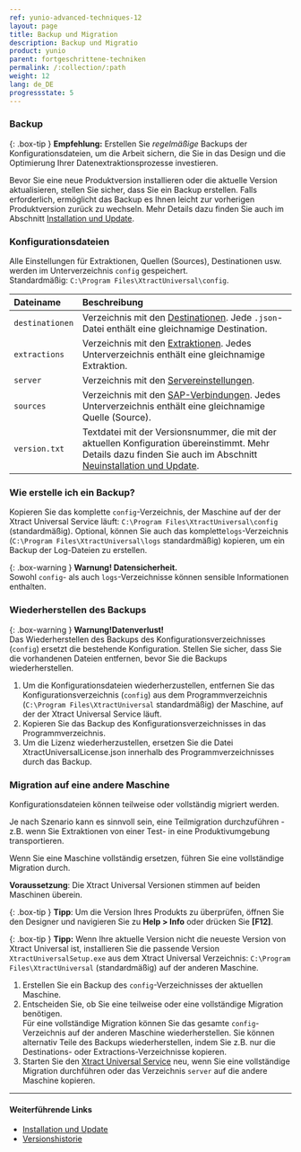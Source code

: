 ```yaml
---
ref: yunio-advanced-techniques-12
layout: page
title: Backup und Migration
description: Backup und Migratio
product: yunio
parent: fortgeschrittene-techniken
permalink: /:collection/:path
weight: 12
lang: de_DE
progressstate: 5
---
```



### Backup

{: .box-tip }
**Empfehlung:** Erstellen Sie *regelmäßige* Backups der Konfigurationsdateien, um die Arbeit sichern, die Sie in das Design und die Optimierung Ihrer Datenextraktionsprozesse investieren.

Bevor Sie eine neue Produktversion installieren oder die aktuelle Version aktualisieren, stellen Sie sicher, dass Sie ein Backup erstellen. 
Falls erforderlich, ermöglicht das Backup es Ihnen leicht zur vorherigen Produktversion zurück zu wechseln. 
Mehr Details dazu finden Sie auch im Abschnitt [Installation und Update](../einfuehrung/installation-und-update).

### Konfigurationsdateien 
Alle Einstellungen für Extraktionen, Quellen (Sources), Destinationen usw. werden im Unterverzeichnis `config` gespeichert.  
Standardmäßig: `C:\Program Files\XtractUniversal\config`.

|Dateiname | Beschreibung |
|:----|:---|
|`destinationen`| Verzeichnis mit den [Destinationen](../destinationen). Jede `.json`-Datei enthält eine gleichnamige Destination.|
| `extractions` | Verzeichnis mit den [Extraktionen](../erste-schritte/eine-neue-extraktion-anlegen). Jedes Unterverzeichnis enthält eine gleichnamige Extraktion. |
|`server`  | Verzeichnis mit den [Servereinstellungen](../server/server_einstellungen).|
| `sources` | Verzeichnis mit den [SAP-Verbindungen](../einfuehrung/sap-verbindungen-anlegen). Jedes Unterverzeichnis enthält eine gleichnamige Quelle (Source). |
| `version.txt` | Textdatei mit der Versionsnummer, die mit der aktuellen Konfiguration übereinstimmt. Mehr Details dazu finden Sie auch im Abschnitt [Neuinstallation und Update](../einfuehrung/installation-und-update#neuinstallation-und-update).|

### Wie erstelle ich ein Backup?
Kopieren Sie das komplette `config`-Verzeichnis, der Maschine auf der der Xtract Universal Service läuft:  `C:\Program Files\XtractUniversal\config` (standardmäßig). 
Optional, können Sie auch das komplette`logs`-Verzeichnis (`C:\Program Files\XtractUniversal\logs` standardmäßig) kopieren, um ein Backup der Log-Dateien zu erstellen.

{: .box-warning }
**Warnung! Datensicherheit.** <br>
Sowohl `config`- als auch `logs`-Verzeichnisse können sensible Informationen enthalten.


### Wiederherstellen des Backups

{: .box-warning } 
**Warnung!Datenverlust!** <br>
Das Wiederherstellen des Backups des Konfigurationsverzeichnisses (`config`) ersetzt die bestehende Konfiguration. Stellen Sie sicher, dass Sie die vorhandenen Dateien entfernen, bevor Sie die Backups wiederherstellen.

1. Um die Konfigurationsdateien wiederherzustellen, entfernen Sie das Konfigurationsverzeichnis (`config`) aus dem Programmverzeichnis (`C:\Program Files\XtractUniversal` standardmäßig) der Maschine, auf der der Xtract Universal Service läuft.
2. Kopieren Sie das Backup des Konfigurationsverzeichnisses in das Programmverzeichnis.
3. Um die Lizenz wiederherzustellen, ersetzen Sie die Datei XtractUniversalLicense.json innerhalb des Programmverzeichnisses durch das Backup.


### Migration auf eine andere Maschine
Konfigurationsdateien können teilweise oder vollständig migriert werden.

Je nach Szenario kann es sinnvoll sein, eine Teilmigration durchzuführen - z.B. wenn Sie Extraktionen von einer Test- in eine Produktivumgebung transportieren.

Wenn Sie eine Maschine vollständig ersetzen, führen Sie eine vollständige Migration durch.

**Voraussetzung**: Die Xtract Universal Versionen stimmen auf beiden Maschinen überein.

{: .box-tip }
**Tipp**: Um die Version Ihres Produkts zu überprüfen, öffnen Sie den Designer und navigieren Sie zu **Help > Info** oder drücken Sie **[F12]**.

{: .box-tip }
**Tipp:** Wenn Ihre aktuelle Version nicht die neueste Version von Xtract Universal ist, installieren Sie die passende Version `XtractUniversalSetup.exe` aus dem Xtract Universal Verzeichnis: `C:\Program Files\XtractUniversal` (standardmäßig) auf der anderen Maschine.


1. Erstellen Sie ein Backup des `config`-Verzeichnisses der aktuellen Maschine.
2. Entscheiden Sie, ob Sie eine teilweise oder eine vollständige Migration benötigen. <br> 
Für eine vollständige Migration können Sie das gesamte `config`-Verzeichnis auf der anderen Maschine wiederherstellen.
Sie können alternativ Teile des Backups wiederherstellen, indem Sie z.B. nur die Destinations- oder Extractions-Verzeichnisse kopieren.
3. Starten Sie den [Xtract Universal Service](../server/server-starten) neu, wenn Sie eine vollständige Migration durchführen oder das Verzeichnis `server` auf die andere Maschine kopieren.

****
#### Weiterführende Links
- [Installation und Update](../einfuehrung/installation-und-update)
- [Versionshistorie](https://kb.theobald-software.com/version-history/xtract-universal-version-history)

